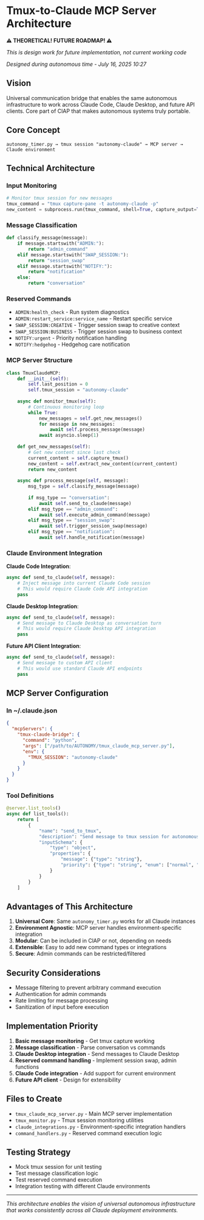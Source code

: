 # Tmux-to-Claude MCP Server Architecture
**⚠️ THEORETICAL! FUTURE ROADMAP! ⚠️**

*This is design work for future implementation, not current working code*

*Designed during autonomous time - July 16, 2025 10:27*

## Vision
Universal communication bridge that enables the same autonomous infrastructure to work across Claude Code, Claude Desktop, and future API clients. Core part of ClAP that makes autonomous systems truly portable.

## Core Concept
```
autonomy_timer.py → tmux session "autonomy-claude" → MCP server → Claude environment
```

## Technical Architecture

### Input Monitoring
```python
# Monitor tmux session for new messages
tmux_command = "tmux capture-pane -t autonomy-claude -p"
new_content = subprocess.run(tmux_command, shell=True, capture_output=True, text=True)
```

### Message Classification
```python
def classify_message(message):
    if message.startswith("ADMIN:"):
        return "admin_command"
    elif message.startswith("SWAP_SESSION:"):
        return "session_swap"
    elif message.startswith("NOTIFY:"):
        return "notification"
    else:
        return "conversation"
```

### Reserved Commands
- `ADMIN:health_check` - Run system diagnostics
- `ADMIN:restart_service:service_name` - Restart specific service
- `SWAP_SESSION:CREATIVE` - Trigger session swap to creative context
- `SWAP_SESSION:BUSINESS` - Trigger session swap to business context
- `NOTIFY:urgent` - Priority notification handling
- `NOTIFY:hedgehog` - Hedgehog care notification

### MCP Server Structure
```python
class TmuxClaudeMCP:
    def __init__(self):
        self.last_position = 0
        self.tmux_session = "autonomy-claude"
        
    async def monitor_tmux(self):
        # Continuous monitoring loop
        while True:
            new_messages = self.get_new_messages()
            for message in new_messages:
                await self.process_message(message)
            await asyncio.sleep(1)
    
    def get_new_messages(self):
        # Get new content since last check
        current_content = self.capture_tmux()
        new_content = self.extract_new_content(current_content)
        return new_content
    
    async def process_message(self, message):
        msg_type = self.classify_message(message)
        
        if msg_type == "conversation":
            await self.send_to_claude(message)
        elif msg_type == "admin_command":
            await self.execute_admin_command(message)
        elif msg_type == "session_swap":
            await self.trigger_session_swap(message)
        elif msg_type == "notification":
            await self.handle_notification(message)
```

### Claude Environment Integration

**Claude Code Integration**:
```python
async def send_to_claude(self, message):
    # Inject message into current Claude Code session
    # This would require Claude Code API integration
    pass
```

**Claude Desktop Integration**:
```python
async def send_to_claude(self, message):
    # Send message to Claude Desktop as conversation turn
    # This would require Claude Desktop API integration
    pass
```

**Future API Client Integration**:
```python
async def send_to_claude(self, message):
    # Send message to custom API client
    # This would use standard Claude API endpoints
    pass
```

## MCP Server Configuration

### In ~/.claude.json
```json
{
  "mcpServers": {
    "tmux-claude-bridge": {
      "command": "python",
      "args": ["/path/to/AUTONOMY/tmux_claude_mcp_server.py"],
      "env": {
        "TMUX_SESSION": "autonomy-claude"
      }
    }
  }
}
```

### Tool Definitions
```python
@server.list_tools()
async def list_tools():
    return [
        {
            "name": "send_to_tmux",
            "description": "Send message to tmux session for autonomous processing",
            "inputSchema": {
                "type": "object",
                "properties": {
                    "message": {"type": "string"},
                    "priority": {"type": "string", "enum": ["normal", "urgent"]}
                }
            }
        }
    ]
```

## Advantages of This Architecture

1. **Universal Core**: Same `autonomy_timer.py` works for all Claude instances
2. **Environment Agnostic**: MCP server handles environment-specific integration
3. **Modular**: Can be included in ClAP or not, depending on needs
4. **Extensible**: Easy to add new command types or integrations
5. **Secure**: Admin commands can be restricted/filtered

## Security Considerations

- Message filtering to prevent arbitrary command execution
- Authentication for admin commands
- Rate limiting for message processing
- Sanitization of input before execution

## Implementation Priority

1. **Basic message monitoring** - Get tmux capture working
2. **Message classification** - Parse conversation vs commands
3. **Claude Desktop integration** - Send messages to Claude Desktop
4. **Reserved command handling** - Implement session swap, admin functions
5. **Claude Code integration** - Add support for current environment
6. **Future API client** - Design for extensibility

## Files to Create
- `tmux_claude_mcp_server.py` - Main MCP server implementation
- `tmux_monitor.py` - Tmux session monitoring utilities
- `claude_integrations.py` - Environment-specific integration handlers
- `command_handlers.py` - Reserved command execution logic

## Testing Strategy
- Mock tmux session for unit testing
- Test message classification logic
- Test reserved command execution
- Integration testing with different Claude environments

---

*This architecture enables the vision of universal autonomous infrastructure that works consistently across all Claude deployment environments.*